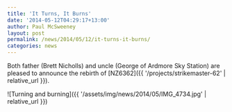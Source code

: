 ```yaml
---
title: 'It Turns, It Burns'
date: '2014-05-12T04:29:17+13:00'
author: Paul McSweeney
layout: post
permalink: /news/2014/05/12/it-turns-it-burns/
categories: news
---
```


Both father (Brett Nicholls) and uncle (George of Ardmore Sky Station) are pleased to announce the rebirth of [NZ6362]({{ '/projects/strikemaster-62' | relative_url }}).

![Turning and burning]({{ '/assets/img/news/2014/05/IMG_4734.jpg' | relative_url }})
